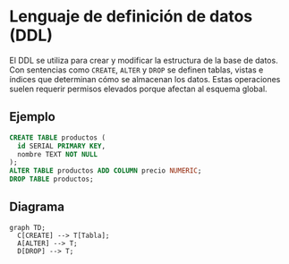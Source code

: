 # Lenguaje de definición de datos (DDL)

El DDL se utiliza para crear y modificar la estructura de la base de datos. Con sentencias como `CREATE`, `ALTER` y `DROP` se definen tablas, vistas e índices que determinan cómo se almacenan los datos. Estas operaciones suelen requerir permisos elevados porque afectan al esquema global.

## Ejemplo
```sql
CREATE TABLE productos (
  id SERIAL PRIMARY KEY,
  nombre TEXT NOT NULL
);
ALTER TABLE productos ADD COLUMN precio NUMERIC;
DROP TABLE productos;
```

## Diagrama
```mermaid
graph TD;
  C[CREATE] --> T[Tabla];
  A[ALTER] --> T;
  D[DROP] --> T;
```
